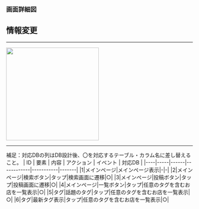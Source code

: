 ### 画面詳細図
## 情報変更
*****
<img src="" width="250">

*****

補足：対応DBの列はDB設計後、〇を対応するテーブル・カラム名に差し替えること。
| ID | 要素 | 内容 | アクション | イベント | 対応DB |
|----|-----|------|------------|-----------|-------|
|1|メインページ|メインページ表示|-|-|
|2|メインページ|検索ボタン|タップ|検索画面に遷移|○|
|3|メインページ|投稿ボタン|タップ|投稿画面に遷移|○|
|4|メインページ|一覧ボタン|タップ|任意のタグを含むお店を一覧表示|○|
|5|タグ|話題のタグ|タップ|任意のタグを含むお店を一覧表示|○|
|6|タグ|最新タグ表示|タップ|任意のタグを含むお店を一覧表示|○|
